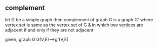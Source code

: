 ## complement
let G be a simple graph then complement of graph G is a graph G' where vertex set is same as the vertex set of G & in which two vertices
are adjacent if and only if they are not adjacent

given, graph G
G(V,E)-->g'(V,E)